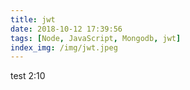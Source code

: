 ```yaml
---
title: jwt
date: 2018-10-12 17:39:56
tags: [Node, JavaScript, Mongodb, jwt]
index_img: /img/jwt.jpeg
---
```


test 2:10